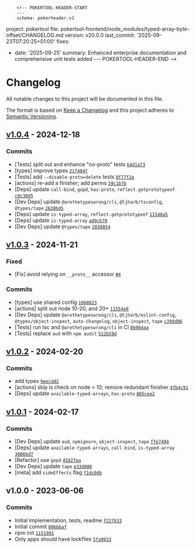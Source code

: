         <!-- POKERTOOL-HEADER-START
        ---
        schema: pokerheader.v1
project: pokertool
file: pokertool-frontend/node_modules/typed-array-byte-offset/CHANGELOG.md
version: v20.0.0
last_commit: '2025-09-23T07:20:25+01:00'
fixes:
- date: '2025-09-25'
  summary: Enhanced enterprise documentation and comprehensive unit tests added
        ---
        POKERTOOL-HEADER-END -->
# Changelog

All notable changes to this project will be documented in this file.

The format is based on [Keep a Changelog](https://keepachangelog.com/en/1.0.0/)
and this project adheres to [Semantic Versioning](https://semver.org/spec/v2.0.0.html).

## [v1.0.4](https://github.com/inspect-js/typed-array-byte-offset/compare/v1.0.3...v1.0.4) - 2024-12-18

### Commits

- [Tests] split out and enhance "no-proto" tests [`64d1a73`](https://github.com/inspect-js/typed-array-byte-offset/commit/64d1a73a0a7f20484ee817c4a6758121887e30d3)
- [types] improve types [`21f484f`](https://github.com/inspect-js/typed-array-byte-offset/commit/21f484f55f9c6e3406b5eacbc937aa2e195da731)
- [Tests] add `--disable-proto=delete` tests [`8f77f2a`](https://github.com/inspect-js/typed-array-byte-offset/commit/8f77f2af48e1522aae10e0429810907df9f9f6fc)
- [actions] re-add a finisher; add perms [`59c1b7b`](https://github.com/inspect-js/typed-array-byte-offset/commit/59c1b7bfab826bceb43441c60affb1c1ad4e6cc7)
- [Deps] update `call-bind`, `gopd`, `has-proto`, `reflect.getprototypeof` [`c0c30d5`](https://github.com/inspect-js/typed-array-byte-offset/commit/c0c30d57642858c8327b3d90b6104ccbb459d71a)
- [Dev Deps] update `@arethetypeswrong/cli`, `@ljharb/tsconfig`, `@types/tape` [`2638bd5`](https://github.com/inspect-js/typed-array-byte-offset/commit/2638bd5d7000e6d902414aeac88c00a148f5b152)
- [Deps] update `is-typed-array`, `reflect.getprototypeof` [`11540a5`](https://github.com/inspect-js/typed-array-byte-offset/commit/11540a577044442ce42d684d00d4686d7613bed4)
- [Deps] update `is-typed-array` [`ad9cb70`](https://github.com/inspect-js/typed-array-byte-offset/commit/ad9cb70bcc09eaf535c24ce24a00716058833d64)
- [Dev Deps] update `@types/tape` [`2838854`](https://github.com/inspect-js/typed-array-byte-offset/commit/2838854db6053003b0818a337f1e2f95ab383bce)

## [v1.0.3](https://github.com/inspect-js/typed-array-byte-offset/compare/v1.0.2...v1.0.3) - 2024-11-21

### Fixed

- [Fix] avoid relying on `__proto__` accessor [`#4`](https://github.com/inspect-js/typed-array-byte-offset/issues/4)

### Commits

- [types] use shared config [`10b0823`](https://github.com/inspect-js/typed-array-byte-offset/commit/10b0823ecc13b95920cfa8f27fe61af5678fb67b)
- [actions] split out node 10-20, and 20+ [`11554a9`](https://github.com/inspect-js/typed-array-byte-offset/commit/11554a96ca11b85c7ad87118e1d811bfde2b9f32)
- [Dev Deps] update `@arethetypeswrong/cli`, `@ljharb/eslint-config`, `@types/object-inspect`, `auto-changelog`, `object-inspect`, `tape` [`c39dd06`](https://github.com/inspect-js/typed-array-byte-offset/commit/c39dd06d2868a724463722ff2f416b5c41171140)
- [Tests] run tsc and `@arethetypeswrong/cli` in CI [`0b984aa`](https://github.com/inspect-js/typed-array-byte-offset/commit/0b984aa64c86f4bcb476b716cdd16d67c39b68ca)
- [Tests] replace `aud` with `npm audit` [`512b59d`](https://github.com/inspect-js/typed-array-byte-offset/commit/512b59df0e567592282795bfec331193d828f2fc)

## [v1.0.2](https://github.com/inspect-js/typed-array-byte-offset/compare/v1.0.1...v1.0.2) - 2024-02-20

### Commits

- add types [`9eecdd2`](https://github.com/inspect-js/typed-array-byte-offset/commit/9eecdd245b089610d6ad49ef63c9df2b58c3e8a6)
- [actions] skip ls check on node &lt; 10; remove redundant finisher [`4fb4c91`](https://github.com/inspect-js/typed-array-byte-offset/commit/4fb4c912f5eb8034f4e3705b30f3f7dcc7080039)
- [Deps] update `available-typed-arrays`, `has-proto` [`805cee2`](https://github.com/inspect-js/typed-array-byte-offset/commit/805cee207d73e12d526ff23d2c161f38283a1ed9)

## [v1.0.1](https://github.com/inspect-js/typed-array-byte-offset/compare/v1.0.0...v1.0.1) - 2024-02-17

### Commits

- [Dev Deps] update `aud`, `npmignore`, `object-inspect`, `tape` [`ffe7494`](https://github.com/inspect-js/typed-array-byte-offset/commit/ffe7494826fbb6d6bd11c40e03619b12a4ec2266)
- [Deps] update `available-typed-arrays`, `call-bind`, `is-typed-array` [`3006bd7`](https://github.com/inspect-js/typed-array-byte-offset/commit/3006bd7e343d191093802473277801d12bfdc7b2)
- [Refactor] use `gopd` [`45827ea`](https://github.com/inspect-js/typed-array-byte-offset/commit/45827ea7d9709cb1b3a9f2313eed76b71052b9c5)
- [Dev Deps] update `tape` [`e33d080`](https://github.com/inspect-js/typed-array-byte-offset/commit/e33d080ef6488b5f15afe1078a9e5711d9656538)
- [meta] add `sideEffects` flag [`f1dc0db`](https://github.com/inspect-js/typed-array-byte-offset/commit/f1dc0db73c1c4b93c15076602a3e30353878312c)

## v1.0.0 - 2023-06-06

### Commits

- Initial implementation, tests, readme [`f227633`](https://github.com/inspect-js/typed-array-byte-offset/commit/f2276337a907bdfe9725af1b36c3109e76f2430d)
- Initial commit [`806bbaf`](https://github.com/inspect-js/typed-array-byte-offset/commit/806bbaf81e0267aebce5ae68cbf138718513642a)
- npm init [`1151981`](https://github.com/inspect-js/typed-array-byte-offset/commit/1151981427eb1fddab8599d36e6afea50a78293f)
- Only apps should have lockfiles [`5fa9933`](https://github.com/inspect-js/typed-array-byte-offset/commit/5fa9933275f10bdb9e8a175cc70a8228d4811642)
